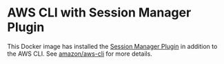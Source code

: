 # AWS CLI with Session Manager Plugin

This Docker image has installed the [Session Manager Plugin](https://docs.aws.amazon.com/systems-manager/latest/userguide/session-manager-working-with-install-plugin.html) in addition to the AWS CLI. See [amazon/aws-cli](https://hub.docker.com/r/amazon/aws-cli) for more details.
